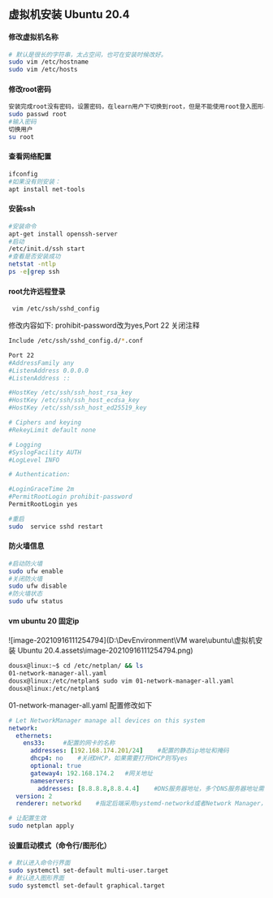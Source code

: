 ## 虚拟机安装 Ubuntu 20.4
#### 修改虚拟机名称
```sh
# 默认是很长的字符串，太占空间，也可在安装时候改好。
sudo vim /etc/hostname
sudo vim /etc/hosts
```
#### 修改root密码
```sh
安装完成root没有密码，设置密码，在learn用户下切换到root，但是不能使用root登入图形界面。
sudo passwd root
#输入密码
切换用户
su root
```
#### 查看网络配置
```sh
ifconfig
#如果没有则安装：
apt install net-tools
```
#### 安装ssh
```sh
#安装命令
apt-get install openssh-server
#启动
/etc/init.d/ssh start
#查看是否安装成功
netstat -ntlp
ps -e|grep ssh
```
#### root允许远程登录

```sh
 vim /etc/ssh/sshd_config
```

修改内容如下: prohibit-password改为yes,Port 22 关闭注释

```sh
Include /etc/ssh/sshd_config.d/*.conf

Port 22
#AddressFamily any
#ListenAddress 0.0.0.0
#ListenAddress ::

#HostKey /etc/ssh/ssh_host_rsa_key
#HostKey /etc/ssh/ssh_host_ecdsa_key
#HostKey /etc/ssh/ssh_host_ed25519_key

# Ciphers and keying
#RekeyLimit default none

# Logging
#SyslogFacility AUTH
#LogLevel INFO

# Authentication:

#LoginGraceTime 2m
#PermitRootLogin prohibit-password
PermitRootLogin yes
```

```sh
#重启
sudo  service sshd restart
```

#### 防火墙信息

```sh
#启动防火墙
sudo ufw enable
#关闭防火墙
sudo ufw disable
#防火墙状态
sudo ufw status
```



#### vm ubuntu 20 固定ip

![image-20210916111254794](D:\DevEnvironment\VM ware\ubuntu\虚拟机安装 Ubuntu 20.4.assets\image-20210916111254794.png)

```sh
dousx@linux:~$ cd /etc/netplan/ && ls 
01-network-manager-all.yaml
dousx@linux:/etc/netplan$ sudo vim 01-network-manager-all.yaml 
dousx@linux:/etc/netplan$ 
```
01-network-manager-all.yaml 配置修改如下
```yml
# Let NetworkManager manage all devices on this system
network:
  ethernets:
    ens33:     #配置的网卡的名称
      addresses: [192.168.174.201/24]    #配置的静态ip地址和掩码
      dhcp4: no    #关闭DHCP，如果需要打开DHCP则写yes
      optional: true
      gateway4: 192.168.174.2   #网关地址
      nameservers:
        addresses: [8.8.8.8,8.8.4.4]    #DNS服务器地址，多个DNS服务器地址需要用英文逗号分隔开
  version: 2
  renderer: networkd    #指定后端采用systemd-networkd或者Network Manager，可不填写则默认使用systemd-workd

```

```sh
# 让配置生效
sudo netplan apply
```

#### 设置启动模式（命令行/图形化）

```sh
# 默认进入命令行界面
sudo systemctl set-default multi-user.target  
# 默认进入图形界面
sudo systemctl set-default graphical.target   
```


